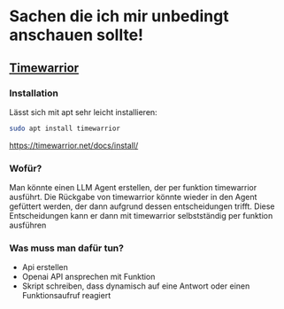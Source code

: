 # Sachen die ich mir unbedingt anschauen sollte!

## [Timewarrior](https://timewarrior.net)

### Installation

Lässt sich mit apt sehr leicht installieren:

```bash
sudo apt install timewarrior
```

https://timewarrior.net/docs/install/

### Wofür?

Man könnte einen LLM Agent erstellen, der per funktion timewarrior ausführt.
Die Rückgabe von timewarrior könnte wieder in den Agent gefüttert werden, der dann aufgrund dessen entscheidungen trifft.
Diese Entscheidungen kann er dann mit timewarrior selbstständig per funktion ausführen

### Was muss man dafür tun?

- Api erstellen
- Openai API ansprechen mit Funktion
- Skript schreiben, dass dynamisch auf eine Antwort oder einen Funktionsaufruf reagiert


